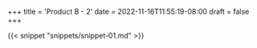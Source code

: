 +++
title = 'Product B - 2'
date = 2022-11-16T11:55:19-08:00
draft = false
+++

{{< snippet "snippets/snippet-01.md" >}}

